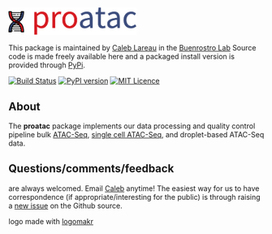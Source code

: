 <p align="left">
  <img src="media/logo.png" width="50%"/>
</p>

This package is maintained by [Caleb Lareau](mailto:caleblareau@g.harvard.edu) in the
[Buenrostro Lab](https://buenrostrolab.com) Source code is made freely available here
and a packaged install version is provided through [PyPi](https://pypi.python.org/pypi/proatac/).

[![Build Status](https://travis-ci.org/buenrostrolab/proatac.svg?branch=master)](https://travis-ci.org/buenrostrolab/proatac) [![PyPI version](https://badge.fury.io/py/proatac.svg)](https://badge.fury.io/py/proatac) [![MIT Licence](https://badges.frapsoft.com/os/mit/mit.svg?v=103)](https://opensource.org/licenses/mit-license.php) 

## About<a name="about"></a>
The **proatac** package implements our data processing and quality control pipeline bulk
[ATAC-Seq](http://www.nature.com/nmeth/journal/v10/n12/full/nmeth.2688.html),
[single cell ATAC-Seq](http://www.nature.com/nature/journal/v523/n7561/full/nature14590.html),
and droplet-based ATAC-Seq data. 


## Questions/comments/feedback
are always welcomed. Email [Caleb](mailto:caleblareau@g.harvard.edu) anytime! 
The easiest way for us to have correspondence (if appropriate/interesting
for the public) is through raising a [new issue](https://github.com/buenrostrolab/proatac/issues/new)
on the Github source. 


logo made with [logomakr](https://logomakr.com/)